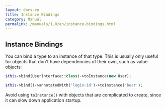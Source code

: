 ```yaml
---
layout: docs-en
title: Instance Bindings
category: Manual
permalink: /manuals/1.0/en/instance-bindings.html
---
```

## Instance Bindings

You can bind a type to an instance of that type. This is usually only useful for objects that don't have dependencies of their own, such as value objects:

```php
$this->bind(UserInterface::class)->toInstance(new User);
```
```php
$this->bind()->annotatedWith('login-id')->toInstance('bear');
```

Avoid using `toInstance()` with objects that are complicated to create, since it can slow down application startup.

